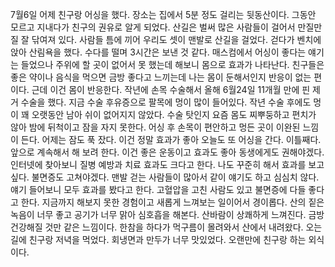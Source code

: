 7월6일 
어제 친구랑 어싱을 했다. 장소는 집에서 5분 정도 걸리는 뒷동산이다.
그동안 모르고 지내다가 친구의 권유로 알게 되었다. 산길은 벌써 많은 사람들이
걸어서 만질만질 잘 닦여져 있다. 사람들 틈에 끼어 우리도 셋이 맨발로 산길을 걸었다.
걷다가 벤치에 앉아 산림욕을 했다. 수다를 떨며 3시간은 보낸 것 같다.
매스컴에서 어싱이 좋다는 얘기는 들었으나 주위에 할 곳이 없어서 못 했는데 
해보니 몸으로 효과가 나타난다. 친구들은 좋은 약이나 음식을 먹으면 금방 좋다고
느끼는데 나는 몸이 둔해서인지 반응이 없는 편이다. 근데 이건 몸이 반응한다.
작년에 손목 수술해서 올해 6월24일 11개월 만에 핀 제거 수술을 했다.
지금 수술 후유증으로 팔목에 멍이 많이 들어있다.
작년 수술 후에도 멍이 꽤 오랫동안 남아 쉬이 없어지지 않았다. 
수술 탓인지 요즘 몸도 찌뿌둥하고 편치가 않아 밤에 뒤척이고 잠을 자지 못한다.
어싱 후 손목이 편안하고 멍든 곳이 이완된 느낌이 든다.
어제는 잠도 푹 잤다. 이건 정말 효과가 좋아 오늘도 또 어싱을 간다.
이틀째다. 앞으로 계속해서 해 보려 한다.
이건 좋은 운동이고 효과도 좋아 동생에게도 권해야겠다.
인터넷에 찾아보니 질병 예방과 치료 효과도 크다고 한다.
나도 꾸준히 해서 효과를 보고 싶다. 불면증도 고쳐야겠다.
맨발 걷는 사람들이 많아서 같이 얘기도 하고 심심치 않다.
얘기 들어보니 모두 효과를 봤다고 한다. 고혈압을 고친 사람도 있고
불면증에 다들 좋다고 한다.
지금까지 해보지 못한 경험이고 새롭게 느껴보는 일이어서 경이롭다.
산의 짙은 녹음이 너무 좋고 공기가 너무 맑아 심호흡을 해본다.
산바람이 상쾌하게 느껴진다. 
금방 건강해질 것만 같은 느낌이다.
한참을 하다가 먹구름이 몰려와서 산에서 내려왔다.
오는 길에 친구랑 저녁을 먹었다. 회냉면과 만두가 너무 맛있었다.
오랜만에 친구랑 하는 외식이다.
